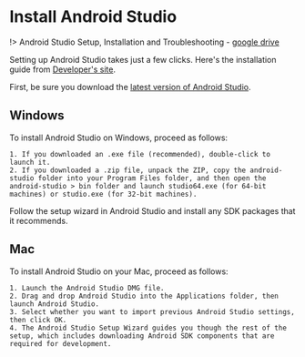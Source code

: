 
# Install Android Studio

!> Android Studio Setup, Installation and Troubleshooting - [google drive](https://docs.google.com/document/d/1TxVa_37UBr9K3fCiSUmHb8TYKUxUN3xbkWfwyCAF-bA/edit)

Setting up Android Studio takes just a few clicks. Here's the installation guide from [Developer's site](https://developer.android.com/studio/install).

First, be sure you download the [latest version of Android Studio](https://developer.android.com/studio/).

## Windows
To install Android Studio on Windows, proceed as follows:

	1. If you downloaded an .exe file (recommended), double-click to launch it.
	2. If you downloaded a .zip file, unpack the ZIP, copy the android-studio folder into your Program Files folder, and then open the android-studio > bin folder and launch studio64.exe (for 64-bit machines) or studio.exe (for 32-bit machines).

Follow the setup wizard in Android Studio and install any SDK packages that it recommends.

## Mac
To install Android Studio on your Mac, proceed as follows:

	1. Launch the Android Studio DMG file.
	2. Drag and drop Android Studio into the Applications folder, then launch Android Studio.
	3. Select whether you want to import previous Android Studio settings, then click OK.
	4. The Android Studio Setup Wizard guides you though the rest of the setup, which includes downloading Android SDK components that are required for development.
